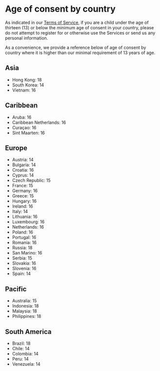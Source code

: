 # Age of consent by country

As indicated in our [Terms of Service](/policies/terms/), if you are a child
under the age of thirteen (13) or below the minimum age of consent in your
country, please do not attempt to register for or otherwise use the Services or
send us any personal information.

As a convenience, we provide a reference below of age of consent by country where it
is higher than our minimal requirement of 13 years of age.

## Asia

* Hong Kong: 18
* South Korea: 14
* Vietnam: 16

## Caribbean

* Aruba: 16
* Caribbean Netherlands: 16
* Curaçao: 16
* Sint Maarten: 16

## Europe

* Austria: 14
* Bulgaria: 14
* Croatia: 16
* Cyprus: 14
* Czech Republic: 15
* France: 15
* Germany: 16
* Greece: 15
* Hungary: 16
* Ireland: 16
* Italy: 14
* Lithuania: 16
* Luxembourg: 16
* Netherlands: 16
* Poland: 16
* Portugal: 16
* Romania: 16
* Russia: 18
* San Marino: 16
* Serbia: 15
* Slovakia: 16
* Slovenia: 16
* Spain: 14

## Pacific

* Australia: 15
* Indonesia: 18
* Malaysia: 18
* Philippines: 18

## South America

* Brazil: 18
* Chile: 14
* Colombia: 14
* Peru: 14
* Venezuela: 14
